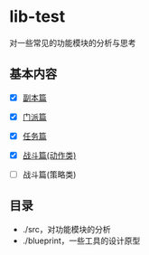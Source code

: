 # lib-test
 对一些常见的功能模块的分析与思考

## 基本内容

* [x] [副本篇](./src/副本篇.md)

* [x] [门派篇](./src/门派篇.md)

* [x] [任务篇](./src/任务篇)

* [x] [战斗篇(动作类)](./src/战斗篇(动作类).md)

* [ ] 战斗篇(策略类)

## 目录

* ./src，对功能模块的分析
* ./blueprint，一些工具的设计原型
